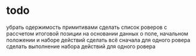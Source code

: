 # todo

убрать одержимость примитивами
сделать список роверов с рассчетом итоговой позиции на основании данных о поле, начальном положении и наборе действий
сделать всё сначала для одного ровера
сделать выполнение набора действий для одного ровера
